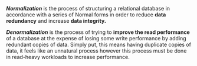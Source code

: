 **_Normalization_** is the process of structuring a relational database in accordance with a series of Normal forms in order to reduce **data redundancy** and increase **data integrity.**

**_Denormalization_** is the process of trying to **improve the read performance** of a database at the expense of losing some write performance by adding redundant copies of data. Simply put, this means having duplicate copies of data, it feels like an unnatural process however this process must be done in read-heavy workloads to increase performance.